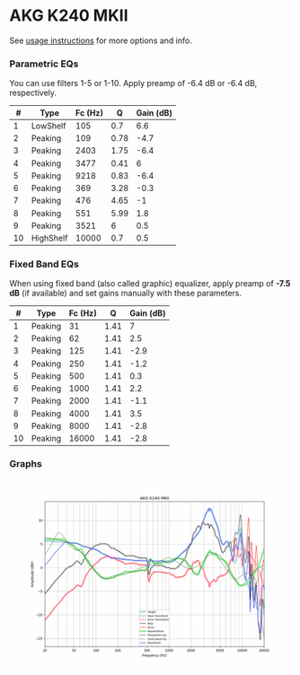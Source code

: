 # AKG K240 MKII
See [usage instructions](https://github.com/jaakkopasanen/AutoEq#usage) for more options and info.

### Parametric EQs
You can use filters 1-5 or 1-10. Apply preamp of -6.4 dB or -6.4 dB, respectively.

|   # | Type      |   Fc (Hz) |    Q |   Gain (dB) |
|-----|-----------|-----------|------|-------------|
|   1 | LowShelf  |       105 | 0.7  |         6.6 |
|   2 | Peaking   |       109 | 0.78 |        -4.7 |
|   3 | Peaking   |      2403 | 1.75 |        -6.4 |
|   4 | Peaking   |      3477 | 0.41 |         6   |
|   5 | Peaking   |      9218 | 0.83 |        -6.4 |
|   6 | Peaking   |       369 | 3.28 |        -0.3 |
|   7 | Peaking   |       476 | 4.65 |        -1   |
|   8 | Peaking   |       551 | 5.99 |         1.8 |
|   9 | Peaking   |      3521 | 6    |         0.5 |
|  10 | HighShelf |     10000 | 0.7  |         0.5 |

### Fixed Band EQs
When using fixed band (also called graphic) equalizer, apply preamp of **-7.5 dB** (if available) and set gains manually with these parameters.

|   # | Type    |   Fc (Hz) |    Q |   Gain (dB) |
|-----|---------|-----------|------|-------------|
|   1 | Peaking |        31 | 1.41 |         7   |
|   2 | Peaking |        62 | 1.41 |         2.5 |
|   3 | Peaking |       125 | 1.41 |        -2.9 |
|   4 | Peaking |       250 | 1.41 |        -1.2 |
|   5 | Peaking |       500 | 1.41 |         0.3 |
|   6 | Peaking |      1000 | 1.41 |         2.2 |
|   7 | Peaking |      2000 | 1.41 |        -1.1 |
|   8 | Peaking |      4000 | 1.41 |         3.5 |
|   9 | Peaking |      8000 | 1.41 |        -2.8 |
|  10 | Peaking |     16000 | 1.41 |        -2.8 |

### Graphs
![](./AKG%20K240%20MKII.png)
